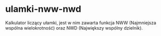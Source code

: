 # ulamki-nww-nwd
Kalkulator liczący ułamki, jest w nim zawarta funkcja NWW (Najmniejsza wspólna wielokrotność) oraz NWD (Największy wspólny dzielnik).

